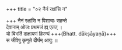 +++
title = "०२ नैनं रक्षांसि न"

+++
नैनं रक्षांसि न पिशाचाः सहन्ते  
देवानाम् ओजः प्रथमजं ह्य् एतत् ।  
यो बिभर्ति दाक्षायणं हिरण्यं +++(Bhatt. dākṣāyaṇā)+++  
स जीवेषु कृणुते दीर्घम् आयुः ॥